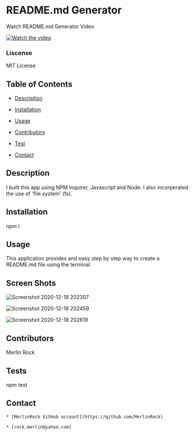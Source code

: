 # README.md Generator


Watch README.md Generator Video

[![Watch the video](https://static-s.aa-cdn.net/img/ios/1059854241/fed71d8194c9bdffd6d4edac1a13e517?v=1)](https://youtu.be/gB6FojzhS6k)

    
 ### Liscense
    
 MIT License



 ## Table of Contents
    
- [Description](#Description)
    
- [Installation](#Installation)
    
- [Usage](#Usage)
    
- [Contributors](#Contributors)
    
- [Test](#Test)
    
- [Contact](#Contact)

    
 ## Description

    
 I built this app using NPM Inquirer, Javascript and Node. I also incorperated the use of 'file system' (fs). 

    
 ## Installation

    
 npm i

    
 ## Usage

    
 This application provides and easy step by step way to create a README.md file using the terminal.

    
 ## Screen Shots


![Screenshot 2020-12-18 202307](https://user-images.githubusercontent.com/74565661/102677129-eb9bdb00-416e-11eb-9bf2-fc381c3b72a4.png)




![Screenshot 2020-12-18 202459](https://user-images.githubusercontent.com/74565661/102677167-27cf3b80-416f-11eb-9759-ce5ba68bd19a.png)




![Screenshot 2020-12-18 202619](https://user-images.githubusercontent.com/74565661/102677191-50efcc00-416f-11eb-86e0-073bee07db03.png)

    
 ## Contributors

    
 Merlin Rock

    
 ## Tests

    
npm test

    
 ## Contact

    * [MerlinRock GitHub account](https://github.com/MerlinRock)

    * [rock.merlin@yahoo.com]




  